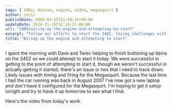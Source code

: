 ```yaml
---
tags: [ 240z, datsun, engine, video, megasquirt ]
author: chris
publishDate: 2009-04-25T21:59:13+00:00
updateDate: 2024-11-15T12:15:17-06:00
url: "2009/wiring-up-the-engine-and-attempting-to-start"
excerpt: "Follow our efforts to start the 240Z, facing challenges with timing and firing. Learn about our troubleshooting process and plans."
title: "Wiring up the engine and attempting to start"
---
```


I spent the morning with Dave and Terec helping to finish buttoning up items on the 240Z so we could attempt to start it today. We were successful in getting to the point of attempting to start it, though we weren't successful in actually getting it started, there's an issue or two that I need to track down. Likely issues with timing and firing for the Megasquirt. Because the last time I had the car running was back in August 2007 I've now got a new laptop and don't have it configured for the Megasquirt. I'm hoping to get it setup tonight and try to hook it up tomorrow to see what I find.</span></p>


Here's the video from today's work.
